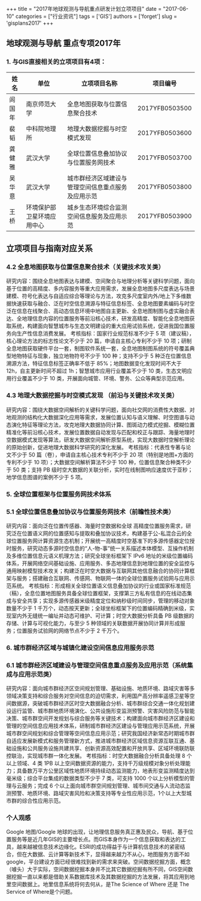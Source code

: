 ﻿+++
title = "2017年地球观测与导航重点研发计划立项项目"
date = "2017-06-10"
categories = ["行业资讯"]
tags = ['GIS']
authors = ['forget']
slug = 'gisplans2017'
+++


## 地球观测与导航 重点专项2017年
### 1. 与GIS直接相关的立项项目有4项：

| 姓名  | 单位  | 立项项目名称  | 项目编号  |
| ------------ | ------------ | ------------ | ------------ |
| 闾国年  | 南京师范大学  | 全息地图获取与位置信息聚合技术  | 2017YFB0503500  |
| 裴韬  | 中科院地理所  | 地理大数据挖掘与时空模式发现  | 2017YFB0503600  |
| 龚健雅  | 武汉大学  | 全球位置信息叠加协议与位置服务网技术  | 2017YFB0503700  |
| 吴华意  | 武汉大学  | 城市群经济区域建设与管理空间信息重点服务及应用示范  | 2017YFB0503800  |
| 王桥  | 环境保护部卫星环境应用中心  | 城乡生态环境综合监测空间信息服务及应用示范  | 2017YFB0503900  |

## 立项项目与指南对应关系
### 4.2 全息地图获取与位置信息聚合技术（关键技术攻关类）
研究内容：围绕全息地图表达与建模、空间聚合与地理分析等关键科学问题，面向基于位置的高精度、多内容服务等重大应用需求，发展全息地图多尺度表达与场景建模、符号化表达与自适应综合等理论与方法，攻克多尺度室内外/地上下多维数据快速获取与融合、泛在时空信息溯源与特征信息标签、全息地图要素编码与时空泛在信息在线聚合、高动态信息环境中地图自主更新、全息地图制图与虚实融合表达、全地理信息内容的位置服务等前沿核心技术，研发高精度、智能化全息地图获取系统，构建面向智慧城市与生态文明建设的重大应用试验系统，促进我国位置服务向生产性信息消费发展。
考核指标：国家行业规范标准不少于 5 项（建议稿），核心理论方法的标志性论文不少于 20 篇，申请自主核心专利不少于 10 项；研制全息地图获取硬件平台一套，制图软件系统一套，全息地图制图系统的符号覆盖典型地物特征与现象，独立地物符号不少于 100 种；支持不少于 5 种泛在位置信息溯源方法，特征信息标签正确率不低于 85%；地图数据变化发现时间不大于 12h，自主更新时间不超过 1h；智慧城市应用行业覆盖不少于 10 类，生态文明应用行业覆盖不少于 10 类，开展面向城管、环境、警务、公众等典型示范应用。
### 4.3 地理大数据挖掘与时空模式发现 （前沿与关键技术攻关类）
研究内容：围绕大数据空间解析的关键科学问题，面向社交网的消费性大数据、对地观测的结构化大数据深化应用等需求，发展位置认知与语义理解、时空图谱与动态演化特征等理论方法，攻克地理大数据协同计算、图斑动力模式挖掘、模糊位置精准化等前沿核心技术，发展位置数据自动发现与匹配和校正与跟踪、海量地理时空数据模式发现等算法，研发大数据空间解析原型系统，实现大数据时空解析理论的原始创新，促进地理大数据科学研究的深化发展。
考核指标：代表性专著与论文不少于 50 篇（卷），申请自主核心技术专利不少于 20 项（特别是地图+方面的专利不少于 10 项）；大数据空间解析算法不少于 100 种，位置信息聚合种类不少于 50 类；支持 PB 级时空大数据的关联分析，实时在线制图响应速度优于亚秒；地学信息图谱的案例不少于 5 项。
### 5. 全球位置框架与位置服务网技术体系
### 5.1 全球位置信息叠加协议与位置服务网技术（前瞻性技术类）
研究内容：面向泛在位置传感器、海量时空数据和全球
高精度位置服务需求，研究泛在位置语义网的位置感知与提取和叠加协议技术，构建基于公-私混合云的全球位置服务网计算资源生态机制；开展统一高精度时空基准下的多源传感器定位授时服务，研究动态多源时空信息的“人-物-事”统一关系描述本体模型、互操作机制及多维位置信息元语义机理方法；研究全球坐标框架下 IPv6 地址的米级位置编码体系，开展网络空间基础设施、应用服务、多态地理信息到地理位置的安全监控与通用映射模型技术攻关；构建泛在时空大数据与互联网其他信息融合的协同计算框架与服务；搭建融合互联网、传感网、物联网一体的全球位置服务试验网与应用示范系统。
考核指标：形成相关全球位置语义信息叠加协议的行业或国家标准规范（稿），全息位置地图服务具备全球位置框架，支撑第三方私有信息的在线动态集成与安全共享；实现多源传感器米级精度定位和纳秒级时间同步，管理的移动对象数量不少于 1 千万个，动态按天更新；全球坐标框架下的位置编码精确到米级，实现室内外无缝统一编址并动态可维护、可计算；时空大数据分析具备 PB 级数据的存储、计算与可视化能力，与至少 5 种领域的关联数据开展协同计算并形成服务；位置服务试验网的网络节点不少于 2 千万个。

### 6. 城市群经济区域与城镇化建设空间信息应用服务示范
### 6.1 城市群经济区域建设与管理空间信息重点服务及应用示范（系统集成与应用示范类）
研究内容：面向城市群经济区空间规划管理、基础设施、地质环境、路域灾害等多领域决策支持和综合服务对空间信息的迫切需求，利用国产高分辨率遥感卫星等空间数据源，突破城市群经济区时空大数据融合分析、城市群综合交通一体化规划建设运行监管、城市群地质环境演化、公共设施形变监测预警、灾害风险防范与智能决策、城市群空间开发规划与综合服务等关键技术；构建面向城市群经济区建设和管理的空间信息应用技术体系，研制城市群经济区建设与管理应用示范系统，开展城市群空间规划和综合管理等空间信息应用示范；研究我国经济新常态时期城市群自适应发展新模式和服务管理新方式，推进城市群经济区域信息资源互联互通、基础设施和公共服务设施共建共享、创新资源高效配置和开放共享、区域环境联防联控联治，实现城市群一体化发展。
考核指标：时空大数据融合分析具备处理 8 个以上领域、4 类 1PB 以上空间数据资源的能力，支持千万级规模对象分析处理能力；具备数万平方公里区域性地质环境持续动态监测能力，地表形变监测精度达到毫米级；综合平台集成的数据类型不少于 7 类，可支持 1000 个以上分析模型的管理与云服务；完成 6 个以上面向城市群空间规划管理、城市间交通与人流动态监测预警、地质环境、路域灾害风险和决策支持等专业性应用示范，1个以上大型城市群的综合性应用示范。

### 个人观感
Google 地图/Google 地球的出现，让地理信息服务真正惠及民众，导航、基于位置服务等是近几年GIS的主要增长点。而GIS本身作为一个信息获取和表达的工具，越来越被信息技术边缘化。ESRI的成功得益于与计算机信息技术的紧密结合，但在大数据、云计算等新技术下，显得越来越力不从心，地图服务方面不如google，平台建设方面已经很难找到新的需求来突破。空间数据挖掘方面，概念（噱头）大于实际，空间数据挖掘本身并不比其它数据挖掘有所不同，GIS空间数据挖掘一直以来都是借助关系数据库技术及其数据挖掘的方法发展，将其应用到地里空间数据上。地里信息系统将何去何从，是The Science of Where 还是 The Service of Where是个问题。